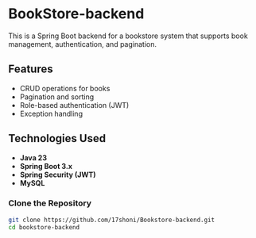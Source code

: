 # BookStore-backend
This is a Spring Boot backend for a bookstore system that supports book management, authentication, and pagination.

 ## Features
- CRUD operations for books
- Pagination and sorting
- Role-based authentication (JWT)
- Exception handling

## Technologies Used
- **Java 23**
- **Spring Boot 3.x**
- **Spring Security (JWT)**
- **MySQL**
 
### Clone the Repository
```bash
git clone https://github.com/17shoni/Bookstore-backend.git
cd bookstore-backend
